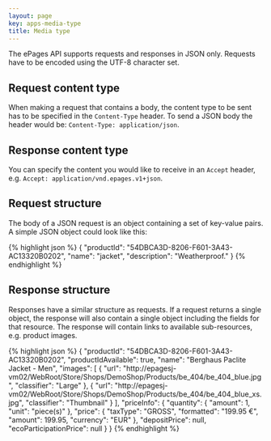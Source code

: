 ```yaml
---
layout: page
key: apps-media-type
title: Media type
---
```


The ePages API supports requests and responses in JSON only.
Requests have to be encoded using the UTF-8 character set.

## Request content type

When making a request that contains a body, the content type to be sent has to be specified in the `Content-Type` header.
To send a JSON body the header would be: `Content-Type: application/json`.

## Response content type

You can specify the content you would like to receive in an `Accept` header, e.g. `Accept: application/vnd.epages.v1+json`.

## Request structure

The body of a JSON request is an object containing a set of key-value pairs.
A simple JSON object could look like this:

{% highlight json %}
{
    "productId": "54DBCA3D-8206-F601-3A43-AC13320B0202",
    "name": "jacket",
    "description": "Weatherproof."
}
{% endhighlight %}

## Response structure

Responses have a similar structure as requests.
If a request returns a single object, the response will also contain a single object including the fields for that resource.
The response will contain links to available sub-resources, e.g. product images.

{% highlight json %}
{
    "productId": "54DBCA3D-8206-F601-3A43-AC13320B0202",
    "productIdAvailable": true,
    "name": "Berghaus Paclite Jacket - Men",
    "images": [
        {
            "url": "http://epagesj-vm02/WebRoot/Store/Shops/DemoShop/Products/be_404/be_404_blue.jpg",
            "classifier": "Large"
        },
        {
            "url": "http://epagesj-vm02/WebRoot/Store/Shops/DemoShop/Products/be_404/be_404_blue_xs.jpg",
            "classifier": "Thumbnail"
        }
    ],
    "priceInfo": {
        "quantity": {
            "amount": 1,
            "unit": "piece(s)"
        },
        "price": {
            "taxType": "GROSS",
            "formatted": "199.95 €",
            "amount": 199.95,
            "currency": "EUR"
        },
        "depositPrice": null,
        "ecoParticipationPrice": null
    }
}
{% endhighlight %}
